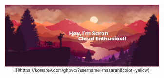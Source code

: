 <img src="https://github.com/mssaran/mssaran/blob/main/Banner.png" style="max-width: 100%;">

<center>![](https://komarev.com/ghpvc/?username=mssaran&color=yellow)</center>


<!-- 
**mssaran/mssaran** is a ✨ _special_ ✨ repository because its `README.md` (this file) appears on your GitHub profile.

Here are some ideas to get you started:

- 🔭 I’m currently working on ...
- 🌱 I’m currently learning ...
- 👯 I’m looking to collaborate on ...
- 🤔 I’m looking for help with ...
- 💬 Ask me about ...
- 📫 How to reach me: ...
- 😄 Pronouns: ...
- ⚡ Fun fact: ...
 -->
